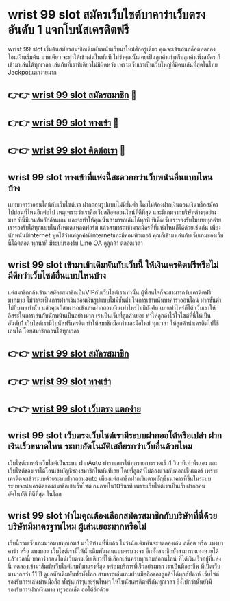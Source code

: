 # wrist 99 slot สมัครเว็บไซต์บาคาร่าเว็บตรง อันดับ 1 แจกโบนัสเครดิตฟรี

wrist 99 slot เริ่มต้นสมัครสมาชิกเดิมพันพนันเว็บมาใหม่สักครู่เดียว คุณจะเข้าเล่นสล็อตทดลองโอนเงินเริ่มต้น บาทเดียว จะทำให้เข้าเล่นในทันที ไม่ว่าคุณนั้นเคยเป็นลูกค้าเก่าหรือลูกค้าเพิ่งสมัคร ก็เข้ามาเล่นได้ทุกเวลา เล่นกับที่เราทีเดียวไม่มีผิดหวัง เพราะเว็บเราเป็นเว็บใหญ่ที่มีคนเล่นที่สุดในไทย Jackpotแตกง่ายมาก

## 👉👉 [wrist 99 slot สมัครสมาชิก](https://bit.ly/3Ckzg5n) 🎰
## 👉👉 [wrist 99 slot ทางเข้า](https://bit.ly/3Ckzg5n) 🎰
## 👉👉 [wrist 99 slot ติดต่อเรา](https://bit.ly/3Ckzg5n) 🎰

## wrist 99 slot ทางเข้าที่แห่งนี้สะดวกกว่าเว็บพนันอื่นแบบไหนบ้าง
เบทบาคาร่าออนไลน์กับเว็บไซต์เรา ฝากถอนรูปแบบไม่มีขั้นต่ำ โดยไม่ต้องฝากเงินถอนเงินหรือสมัครไปบ่อนที่ไหนอีกต่อไป เหตุเพราะว่าเราคือเว็บสล็อตออนไลน์ที่ดีที่สุด และมีเกมจากบริษัทต่างๆอย่างมาก ทีนี่มีเกมส์หลักล้านเกม และจะทำให้คุณนั้นสามารถเล่นได้ทุกที่ ทีเด็ดเว็บเรารองรับโมบายทุกค่าย เรารองรับได้ทุกแบบในทั้งหมดแพลตฟอร์ม แล้วสามารถเข้ามาสมัครที่ที่แห่งไหนก็ได้ด้วยเช่นกัน เพียงนักพนันมีinternet พูดได้ว่าแค่ลูกค้ามีinternetและมีคอมพิวเตอร์ คุณก็เข้ามาเล่นกับเว็บเกมของเว็บนี้ได้ตลอด ทุกนาที มีระบบรองรับ Line OA ดูลูกค้า ตลอดเวลา

## wrist 99 slot เข้ามาเข้าเดิมพันกับเว็บนี้ ให้เงินเครดิตฟรีหรือไม่ มีดีกว่าเว็บไซต์อื่นแบบไหนบ้าง
แค่สมาชิกกล้าเข้ามาสมัครสมาชิกเป็นVIPกับเว็บไซต์เราเท่านั้น ผู้ที่สนใจก็จะสามารถรับเครดิตฟรีมากมาย ไม่ว่าจะเป็นการฝากเงินถอนเงินรูปแบบไม่มีขั้นต่ำ ในการเข้าพนันบาคาร่าออนไลน์ ฝากขั้นต่ำ ไม่กี่บาทเท่านั้น แล้วคุณก็สามารถเข้าเล่นฝากถอนเงินเท่าไหร่ไม่มีบังคับ เบทเท่าไหร่ก็ได้ เว็บเราให้อิสระในการเล่นกับนักพนันเป็นอย่างมาก เราเป็นเว็บที่ลูกค้าเยอะ ทำให้ลูกค้าไว้ใจไซต์ที่นี่ให้เป็นอันดับ1 เว็บไซต์เรามีโบนัสฟรีเครดิต ทำให้สมาชิกมือเก่าและมือใหม่ ทุกเวลา ให้ลูกค้านำเครดิตไปใช้เล่นได้ โดยสมาชิกถอนได้ทุกเวลา

## 👉👉 [wrist 99 slot สมัครสมาชิก](https://bit.ly/3Ckzg5n)
## 👉👉 [wrist 99 slot ทางเข้า](https://bit.ly/3Ckzg5n)
## 👉👉 [wrist 99 slot เว็บตรง แตกง่าย](https://bit.ly/3Ckzg5n)

## wrist 99 slot เว็บตรงเว็บไซต์เรามีระบบฝากออโต้หรือเปล่า ฝากเงินเร็วขนาดไหน ระบบอัตโนมัติเสถียรกว่าเว็บอื่นด้วยไหม
เว็บไซต์เราหน้าเว็บไซต์เป็นระบบ ฝากAuto ทำรายการให้ทุกรายการรวดเร็ว1 วินาทีเท่านั้นเอง และเว็บไซต์ของเราได้โอนเข้าบัญชีของสมาชิกในทันทีเลย โดยที่ลูกค้าไม่ต้องแจ้งกับคอลเซ็นเตอร์ เพราะเครดิตจะเข้าระบบด้วยระบบฝากถอนauto เพียงแค่สมาชิกฝากเงินตามบัญชีธนาคารที่ขึ้นในระบบ ระบบจะนำเครดิตของสมาชิกเข้าเว็บไซต์เกมภายใน10วินาที เพราะเว็บไซต์เราเป็นเว็บฝากถอนอัตโนมัติ ที่ดีที่สุด ในโลก

## wrist 99 slot ทำไมคุณต้องเลือกสมัครสมาชิกกับบริษัทที่นี่ด้วย บริษัทมีมาตรฐานไหม ผู้เล่นเยอะมากหรือไม่
เว็บนี้รวมเว็บเกมมากมายทุกเกมส์ มาให้ท่านที่นี่แล้ว ไม่ว่านักเดิมพันจะทดลองเล่น สล็อต หรือ แทงบาคาร่า หรือ แทงบอล เว็บไซต์เรามีให้นักเดิมพันเล่นแบบครบวงจร อีกทั้งสมาชิกยังสามารถแทงหวยได้แล้วเวลานี้ บาคาร่าออนไลน์เว็บตรงเว็บเดียวที่ให้เลือกเล่นครบทุกเกมส์ออนไลน์ ที่ได้เงินเร็วอยู่ที่แห่งนี้ ทดลองเข้ามาสัมผัสเว็บไซต์เกมที่มาแรงที่สุด พร้อมบริการที่เร็วอย่างมาก เราเป็นมืออาชีพ ที่เปิดเว็บมามากกว่า 11 ปี ดูแลนักเดิมพันทั่วทั้งโลก สามารถเล่นเกมผ่านมือถือของลูกค้าได้ทุกสัปดาห์ เว็บไซต์รองรับการเล่นผ่านมือถือ ทั้งรุ่นเก่าๆและรุ่นใหม่ๆ ให้โบนัสเครดิตฟรีกันทุกเวลา ยิ่งไปกว่านั้นยังมีรองรับการฝากเงินทาง ทรูวอลเล็ต ออโต้อีกด้วย
